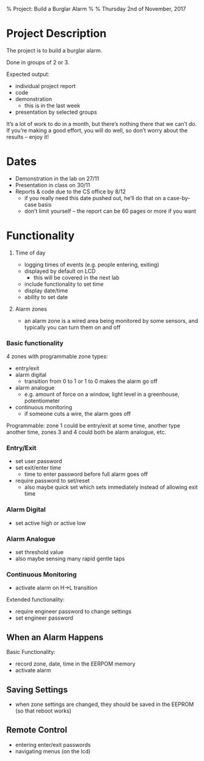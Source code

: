 % Project: Build a Burglar Alarm
%
% Thursday 2nd of November, 2017

# Project Description

The project is to build a burglar alarm.

Done in groups of 2 or 3.

Expected output:

- individual project report
- code
- demonstration
    - this is in the last week
- presentation by selected groups

It’s a lot of work to do in a month, but there’s nothing there that we can’t do. If you’re making a good effort, you will do well, so don’t worry about the results – enjoy it!

# Dates

- Demonstration in the lab on 27/11
- Presentation in class on 30/11
- Reports & code due to the CS office by 8/12
    - if you really need this date pushed out, he’ll do that on a case-by-case basis
    - don’t limit yourself – the report can be 60 pages or more if you want

# Functionality

1. Time of day
    - logging times of events (e.g. people entering, exiting)
    - displayed by default on LCD
        - this will be covered in the next lab
    - include functionality to set time
    - display date/time
    - ability to set date

2. Alarm zones
    - an alarm zone is a wired area being monitored by some sensors, and typically you can turn them on and off

### Basic functionality

4 zones with programmable zone types:

- entry/exit
- alarm digital
    - transition from 0 to 1 or 1 to 0 makes the alarm go off
- alarm analogue
    - e.g. amount of force on a window, light level in a greenhouse, potentiometer
- continuous monitoring
    - if someone cuts a wire, the alarm goes off

Programmable: zone 1 could be entry/exit at some time, another type another time, zones 3 and 4 could both be alarm analogue, etc.

### Entry/Exit

- set user password
- set exit/enter time
    - time to enter password before full alarm goes off
- require password to set/reset
    - also maybe quick set which sets immediately instead of allowing exit time

### Alarm Digital

- set active high or active low

### Alarm Analogue

- set threshold value
- also maybe sensing many rapid gentle taps

### Continuous Monitoring

- activate alarm on H->L transition

Extended functionality:
- require engineer password to change settings
- set engineer password

## When an Alarm Happens

Basic Functionality:

- record zone, date, time in the EERPOM memory
- activate alarm

## Saving Settings

- when zone settings are changed, they should be saved in the EEPROM (so that reboot works)

## Remote Control

- entering enter/exit passwords
- navigating menus (on the lcd)
